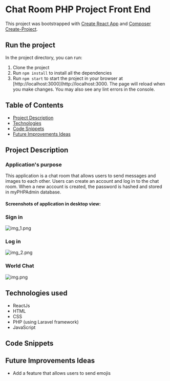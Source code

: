 # Chat Room PHP Project Front End

This project was bootstrapped with [Create React App](https://github.com/facebook/create-react-app) and [Composer Create-Project](https://laravel.com/docs/10.x/installation).

## Run the project

In the project directory, you can run:

1. Clone the project
2. Run `npm install` to install all the dependencies
3. Run `npm start` to start the project in your browser at [http://localhost:3000](http://localhost:3000. The page will reload when you make changes. You may also see any lint errors in the console.

## Table of Contents
- [Project Description](#project-description)
- [Technologies](#technologies)
- [Code Snippets](#axios)
- [Future Improvements Ideas](#improvements)

<a name="project-description"></a>
## Project Description

### Application's purpose
This application is a chat room that allows users to send messages and images to each other. Users can create an account and log in to the chat room. When a new account is created, the password is hashed and stored in myPHPAdmin database.
#### Screenshots of application in desktop view:
### Sign in
![img_1.png](img_1.png)
### Log in
![img_2.png](img_2.png)

### World Chat
![img.png](img.png)
<a name="technologies"></a>
## Technologies used
- ReactJs
- HTML
- CSS
- PHP (using Laravel framework)
- JavaScript

<a name="axios"></a>
## Code Snippets

<a name="improvements"></a>
## Future Improvements Ideas
- Add a feature that allows users to send emojis
